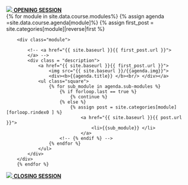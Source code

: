 <div class="syllabus">
        <div class="LiveSession">
         <a href="{{ site.baseurl }}/LiveSession">
            <img src="{{ site.baseurl }}/img/0.png">
           <b> OPENING SESSION </b><br/></a>
        </div>
</div>
<div class="module_container">
        {% for module in site.data.course.modules%}
        {% assign agenda =site.data.course.agenda[module]%}
        {% assign first_post = site.categories[module]|reverse|first %}

        <div class="module">
            
            <!-- <a href="{{ site.baseurl }}{{ first_post.url }}">
            </a> -->
            <div class = "description">
                <a href="{{ site.baseurl }}{{ first_post.url }}">
                    <img src="{{ site.baseurl }}/{{agenda.img}}">
                    <div><b>{{agenda.title}} </b><br/> </div></a>
                <ul class="square">
                    {% for sub_module in agenda.sub-modules %}
                        {% if forloop.last == true %}
                            {% continue %}
                        {% else %} 
                            {% assign post = site.categories[module][forloop.rindex0 ] %}
                                <a href="{{ site.baseurl }}{{ post.url }}">
                                    <li>{{sub_module}} </li>
                                </a>
                        <!-- {% endif %} -->
                    {% endfor %}
                </ul>
            </div>
        </div>
        {% endfor %}
</div>
<div class="syllabus">
        <div class="LiveSession">     
            <a href="{{ site.baseurl }}/LiveSession">
            <img src="{{ site.baseurl }}/img/5.png">
                <b> CLOSING SESSION </b><br/>
                </a>
        </div>
</div>